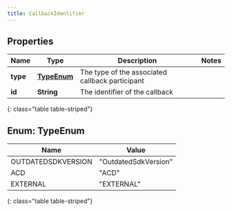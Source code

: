 ```yaml
---
title: CallbackIdentifier
---
```


## Properties

| Name | Type | Description | Notes |
| ------------ | ------------- | ------------- | ------------- |
| **type** | [**TypeEnum**](#TypeEnum) | The type of the associated callback participant |  |
| **id** | **String** | The identifier of the callback |  |
{: class="table table-striped"}


<a name="TypeEnum"></a>

## Enum: TypeEnum

| Name | Value |
| ---- | ----- |
| OUTDATEDSDKVERSION | &quot;OutdatedSdkVersion&quot; |
| ACD | &quot;ACD&quot; |
| EXTERNAL | &quot;EXTERNAL&quot; |
{: class="table table-striped"}


